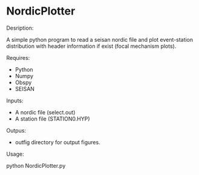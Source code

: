 # NordicPlotter

Desription:

A simple python program to read a seisan nordic file
and plot event-station distribution with header
information if exist (focal mechanism plots).


Requires:

- Python
- Numpy
- Obspy
- SEISAN


Inputs:

- A nordic file (select.out)
- A station file (STATION0.HYP)


Outpus:

- outfig directory for output figures.

Usage:

python NordicPlotter.py
